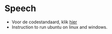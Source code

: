 # Speech

* Voor de codestandaard, klik [hier](https://github.com/R2D2KLASB/Info/blob/main/CodeStandaard.md)
* Instruction to run ubuntu on linux and windows. 
